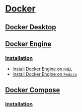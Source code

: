 # [Docker](https://docs.docker.com/)

## [Docker Desktop](https://docs.docker.com/desktop/)

## [Docker Engine](https://docs.docker.com/engine/)

### [Installation](https://docs.docker.com/engine/install/)

+ [Install Docker Engine on `RHEL`](https://docs.docker.com/engine/install/rhel/)
+ [Install Docker Engine on `Fedora`](https://docs.docker.com/engine/install/fedora/)

## [Docker Compose](https://docs.docker.com/compose/)

### [Installation](https://docs.docker.com/compose/install/)
